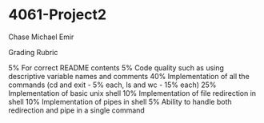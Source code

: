 # 4061-Project2
 Chase Michael Emir

Grading Rubric

 5% For correct README contents
 5% Code quality such as using descriptive variable names and comments
 40% Implementation of all the commands (cd and exit - 5% each, ls and wc - 15% each)
 25% Implementation of basic unix shell
 10% Implementation of file redirection in shell
 10% Implementation of pipes in shell
 5% Ability to handle both redirection and pipe in a single command